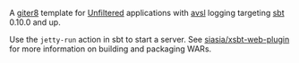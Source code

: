 A [giter8][g8] template for [Unfiltered][unfiltered] applications with
[avsl][avsl] logging targeting [sbt][sbt] 0.10.0 and up.

Use the `jetty-run` action in sbt to start a server. See
[siasia/xsbt-web-plugin][web] for more information on building and
packaging WARs.

[g8]: http://github.com/n8han/giter8#readme
[unfiltered]: http://github.com/n8han/unfiltered#readme
[avsl]: http://bmc.github.com/avsl/
[sbt]: http://github.com/harrah/xsbt
[web]: https://github.com/siasia/xsbt-web-plugin

